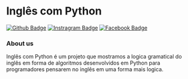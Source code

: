 # Inglês com Python	

[![Github Badge](https://img.shields.io/badge/-Github-000?style=flat-square&logo=Github&logoColor=white&link=https://github.com/inglescompython)](https://github.com/inglescompython)
[![Instragram Badge](https://img.shields.io/badge/-Instagram-red?style=flat-square&logo=Linkedin&logoColor=white&link=https://www.linkedin.com/in/inglescompython/)](https://www.linkedin.com/in/inglescompython/)
[![Facebook Badge](https://img.shields.io/badge/-Facebook-blue?style=flat-square&labelColor=1ca0f1&logo=twitter&logoColor=white&link=https://facebook.com/inglescompython)](https://facebook.com/inglescompython)

### About us

Inglês com Python é um projeto que mostramos a logica gramatical do inglês em forma de algoritmos desenvolvidos em Python para programadores pensarem no inglês em uma forma mais logica.
